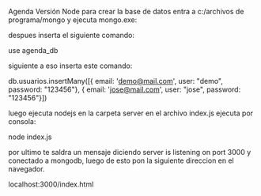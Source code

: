 Agenda
Versión Node
para crear la base de datos entra a c:/archivos de programa/mongo y ejecuta mongo.exe:

despues inserta el siguiente comando:

use agenda_db

siguiente a eso inserta este comando:

db.usuarios.insertMany([{ email: 'demo@mail.com', user: "demo", password: "123456"}, { email: 'jose@mail.com', user: "jose", password: "123456"}])

luego ejecuta nodejs en la carpeta server en el archivo index.js ejecuta por consola:

node index.js

por ultimo te saldra un mensaje diciendo server is listening on port 3000 y conectado a mongodb, luego de esto pon la siguiente direccion en el navegador.

localhost:3000/index.html
